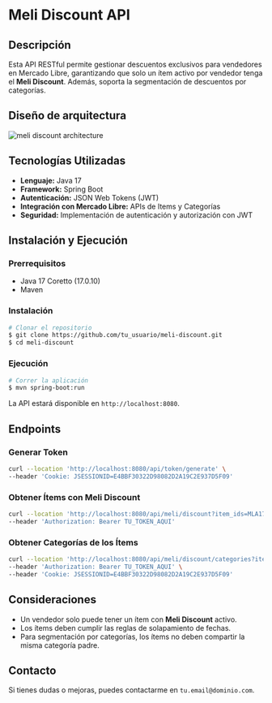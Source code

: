 # Meli Discount API

## Descripción
Esta API RESTful permite gestionar descuentos exclusivos para vendedores en Mercado Libre, garantizando que solo un ítem activo por vendedor tenga el **Meli Discount**. Además, soporta la segmentación de descuentos por categorías.

## Diseño de arquitectura
![meli discount architecture](https://github.com/user-attachments/assets/3de36c91-6145-425d-9214-ec0ef3eb22ed)


## Tecnologías Utilizadas
- **Lenguaje:** Java 17
- **Framework:** Spring Boot
- **Autenticación:** JSON Web Tokens (JWT)
- **Integración con Mercado Libre:** APIs de Items y Categorías
- **Seguridad:** Implementación de autenticación y autorización con JWT

## Instalación y Ejecución

### Prerrequisitos
- Java 17 Coretto (17.0.10)
- Maven

### Instalación
```sh
# Clonar el repositorio
$ git clone https://github.com/tu_usuario/meli-discount.git
$ cd meli-discount
```

### Ejecución
```sh
# Correr la aplicación
$ mvn spring-boot:run
```

La API estará disponible en `http://localhost:8080`.

## Endpoints

### Generar Token
```sh
curl --location 'http://localhost:8080/api/token/generate' \
--header 'Cookie: JSESSIONID=E4BBF30322D98082D2A19C2E937D5F09'
```

### Obtener Ítems con Meli Discount
```sh
curl --location 'http://localhost:8080/api/meli/discount?item_ids=MLA1747839094,MLA1641136702' \
--header 'Authorization: Bearer TU_TOKEN_AQUI'
```

### Obtener Categorías de los Ítems
```sh
curl --location 'http://localhost:8080/api/meli/discount/categories?item_ids=MLA1747839094%2CMLA1641136702' \
--header 'Authorization: Bearer TU_TOKEN_AQUI' \
--header 'Cookie: JSESSIONID=E4BBF30322D98082D2A19C2E937D5F09'
```

## Consideraciones
- Un vendedor solo puede tener un ítem con **Meli Discount** activo.
- Los ítems deben cumplir las reglas de solapamiento de fechas.
- Para segmentación por categorías, los ítems no deben compartir la misma categoría padre.

## Contacto
Si tienes dudas o mejoras, puedes contactarme en `tu.email@dominio.com`.
